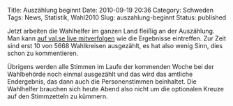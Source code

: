 Title: Auszählung beginnt
Date: 2010-09-19 20:36
Category: Schweden
Tags: News, Statistik, Wahl2010
Slug: auszahlung-beginnt
Status: published

Jetzt arbeiten die Wahlhelfer im ganzen Land fleißig an der Auszählung.
Man kann [auf val.se live
mitverfolgen](http://www.val.se/val/val2010/valnatt/R/rike/index.html)
wie die Ergebnisse eintreffen. Zur Zeit sind erst 10 von 5668
Wahlkreisen ausgezählt, es hat also wenig Sinn, dies schon zu
kommentieren.

Übrigens werden alle Stimmen im Laufe der kommenden Woche bei der
Wahlbehörde noch einmal ausgezählt und das wird das amtliche
Endergebnis, das dann auch die Personenstimmen beinhaltet. Die
Wahlhelfer brauchen sich heute Abend also nicht um die optionalen Kreuze
auf den Stimmzetteln zu kümmern.

